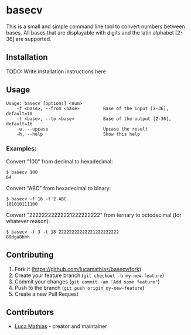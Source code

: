 # basecv

This is a small and simple command line tool to convert numbers between bases. All bases that are displayable with digits
and the latin alphabet [2-36] are supported.

## Installation

TODO: Write installation instructions here

## Usage

```console
Usage: basecv [options] <num>
    -f <base>, --from <base>         Base of the input [2-36], default=10
    -t <base>, --to <base>           Base of the output [2-36], default=16
    -u, --upcase                     Upcase the result
    -h, --help                       Show this help
```
### Examples:
Convert "100" from decimal to hexadecimal:
```console 
$ basecv 100
64
```
Convert "ABC" from hexadecimal to binary:
```console 
$ basecv -f 16 -t 2 ABC
101010111100
```
Convert "22222222222221222222222" from ternary to octodecimal (for whatever reason):
```console 
$ basecv -f 3 -t 18 22222222222221222222222
89dga8hhh
```
## Contributing

1. Fork it (<https://github.com/lucamathias/basecv/fork>)
2. Create your feature branch (`git checkout -b my-new-feature`)
3. Commit your changes (`git commit -am 'Add some feature'`)
4. Push to the branch (`git push origin my-new-feature`)
5. Create a new Pull Request

## Contributors

- [Luca Mathias](https://github.com/lucamathias) - creator and maintainer
